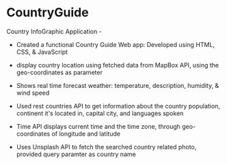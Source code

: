 # CountryGuide

Country InfoGraphic Application -
- Created a functional Country Guide Web app: Developed using HTML, CSS, & JavaScript 

- display country location using fetched data from MapBox API, using the geo-coordinates as parameter

- Shows real time forecast weather: temperature, description, humidity, & wind speed

- Used  rest countries API to get information about the country population, continent it's located in, capital city, and languages spoken

- Time API displays current time and the time zone, through geo-coordinates of longitude  and latitude 

- Uses Unsplash API to fetch the searched country related photo, provided  query paramter as country name


